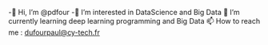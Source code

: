  
  -👋 Hi, I’m @pdfour
  -👀 I’m interested in DataScience and Big Data
  🌱 I’m currently learning deep learning programming and Big Data
  📫 How to reach me : dufourpaul@cy-tech.fr



<!--
**pdfour/pdfour** is a ✨ _special_ ✨ repository because its `README.md` (this file) appears on your GitHub profile.

Here are some ideas to get you started:

- 🔭 I’m currently working on ...
- 🌱 I’m currently learning ...
- 👯 I’m looking to collaborate on ...
- 🤔 I’m looking for help with ...
- 💬 Ask me about ...
- 📫 How to reach me: ...
- 😄 Pronouns: ...
- ⚡ Fun fact: ...
-->

